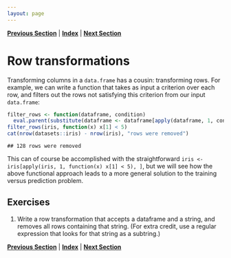 ```yaml
---
layout: page
---
```



**[Previous Section](column_transformations.md)** | **[Index](../../README.md)** | **[Next Section](multi_column_transformations.md)**
  



Row transformations
========
  
  Transforming columns in a `data.frame` has a cousin: transforming rows. For example, we can write
a function that takes as input a criterion over each row, and filters out the rows not satisfying
this criterion from our input `data.frame`:


```r
filter_rows <- function(dataframe, condition)
  eval.parent(substitute(dataframe <- dataframe[apply(dataframe, 1, condition), ]))
filter_rows(iris, function(x) x[1] < 5)
cat(nrow(datasets::iris) - nrow(iris), "rows were removed")
```

```
## 128 rows were removed
```


This can of course be accomplished with the straightforward `iris <- iris[apply(iris, 1, function(x) x[1] < 5), ]`,
but we will see how the above functional approach leads to a more general solution to the training versus
prediction problem.

Exercises
-------
  
1. Write a row transformation that accepts a dataframe and a string, and removes all rows containing
   that string. (For extra credit, use a regular expression that looks for that string as a subtring.)
  
**[Previous Section](column_transformations.md)** | **[Index](../../README.md)** | **[Next Section](multi_column_transformations.md)**
